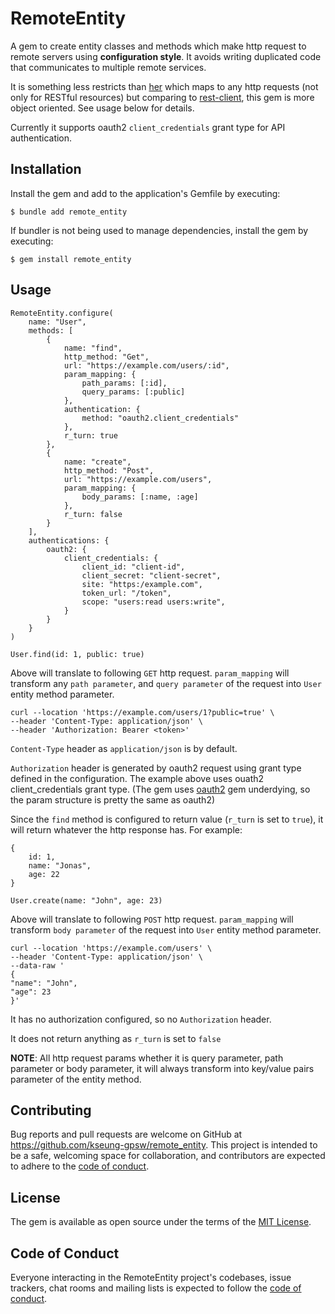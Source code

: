 # RemoteEntity

A gem to create entity classes and methods which make http request to remote servers using **configuration style**. It avoids writing duplicated code that communicates to multiple remote services.

It is something less restricts than [her](https://github.com/remi/her) which maps to any http requests (not only for RESTful resources) but comparing to [rest-client](https://github.com/rest-client/rest-client), this gem is more object oriented. See usage below for details.

Currently it supports oauth2 `client_credentials` grant type for API authentication.

## Installation

Install the gem and add to the application's Gemfile by executing:

    $ bundle add remote_entity

If bundler is not being used to manage dependencies, install the gem by executing:

    $ gem install remote_entity

## Usage

```
RemoteEntity.configure(
    name: "User",
    methods: [
        {
            name: "find",
            http_method: "Get",
            url: "https://example.com/users/:id",
            param_mapping: {
                path_params: [:id],
                query_params: [:public]
            },
            authentication: {
                method: "oauth2.client_credentials"
            },
            r_turn: true
        },
        {
            name: "create",
            http_method: "Post",
            url: "https://example.com/users",
            param_mapping: {
                body_params: [:name, :age]
            },
            r_turn: false
        }
    ],
    authentications: {
        oauth2: {
            client_credentials: {
                client_id: "client-id",
                client_secret: "client-secret",
                site: "https:/example.com",
                token_url: "/token",
                scope: "users:read users:write",
            }
        }
    }
)
```
```
User.find(id: 1, public: true)
```
Above will translate to following `GET` http request. `param_mapping` will transform any `path parameter`, and `query parameter` of the request into `User` entity method parameter.
```
curl --location 'https://example.com/users/1?public=true' \
--header 'Content-Type: application/json' \
--header 'Authorization: Bearer <token>'
```
`Content-Type` header as `application/json` is by default.

`Authorization` header is generated by oauth2 request using grant type defined in the configuration. The example above uses ouath2 client_credentials grant type. (The gem uses [oauth2](https://gitlab.com/oauth-xx/oauth2/) gem underdying, so the param structure is pretty the same as oauth2)

Since the `find` method is configured to return value (`r_turn` is set to `true`), it will return whatever the http response has. For example:
```
{
    id: 1,
    name: "Jonas",
    age: 22
}
```
```
User.create(name: "John", age: 23)
```
Above will translate to following `POST` http request. `param_mapping` will transform `body parameter` of the request into `User` entity method parameter.
```
curl --location 'https://example.com/users' \
--header 'Content-Type: application/json' \
--data-raw '
{
"name": "John",
"age": 23
}'
```
It has no authorization configured, so no `Authorization` header.

It does not return anything as `r_turn` is set to `false`

**NOTE**: All http request params whether it is query parameter, path parameter or body parameter, it will always transform into key/value pairs parameter of the entity method.

## Contributing

Bug reports and pull requests are welcome on GitHub at https://github.com/kseung-gpsw/remote_entity. This project is intended to be a safe, welcoming space for collaboration, and contributors are expected to adhere to the [code of conduct](https://github.com/[USERNAME]/remote_entity/blob/main/CODE_OF_CONDUCT.md).

## License

The gem is available as open source under the terms of the [MIT License](https://opensource.org/licenses/MIT).

## Code of Conduct

Everyone interacting in the RemoteEntity project's codebases, issue trackers, chat rooms and mailing lists is expected to follow the [code of conduct](https://github.com/[USERNAME]/remote_entity/blob/main/CODE_OF_CONDUCT.md).
